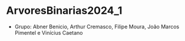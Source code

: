 # ArvoresBinarias2024_1

- Grupo: Abner Benicio, Arthur Cremasco, Filipe Moura, João Marcos Pimentel e Vinícius Caetano

